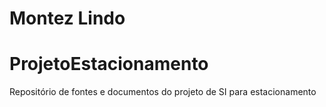 # Montez Lindo 
# ProjetoEstacionamento
Repositório de fontes e documentos do projeto de SI para estacionamento

